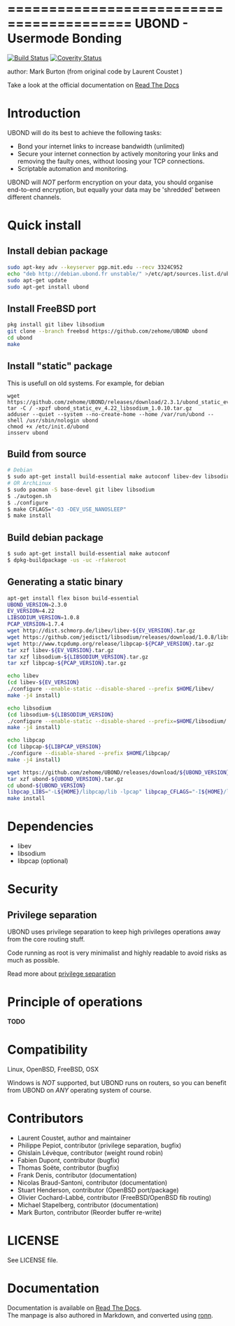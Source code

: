 =========================================
UBOND - Usermode Bonding
=========================================
[![Build Status](https://travis-ci.org/zehome/UBOND.svg?branch=master)](https://travis-ci.org/zehome/UBOND)
[![Coverity Status](https://scan.coverity.com/projects/4405/badge.svg)](https://scan.coverity.com/projects/4405)

author: Mark Burton (from original code by Laurent Coustet <ed arobase zehome.com>)

Take a look at the official documentation on [Read The Docs](http://ubond.readthedocs.org/en/latest/)

Introduction
============
UBOND will do its best to achieve the following tasks:

  * Bond your internet links to increase bandwidth (unlimited)
  * Secure your internet connection by actively monitoring
    your links and removing the faulty ones, without loosing
    your TCP connections.
  * Scriptable automation and monitoring.

UBOND will _NOT_ perform encryption on your data, you should organise end-to-end encryption, but equally your data may be 'shredded' between different channels.

Quick install
=============

Install debian package
----------------------
```sh
sudo apt-key adv --keyserver pgp.mit.edu --recv 3324C952
echo "deb http://debian.ubond.fr unstable/" >/etc/apt/sources.list.d/ubond.list
sudo apt-get update
sudo apt-get install ubond
```

Install FreeBSD port
--------------------
```sh
pkg install git libev libsodium
git clone --branch freebsd https://github.com/zehome/UBOND ubond
cd ubond
make
```

Install "static" package
------------------------
This is usefull on old systems. For example, for debian
```
wget https://github.com/zehome/UBOND/releases/download/2.3.1/ubond_static_ev_4.22_libsodium_1.0.10.tar.gz
tar -C / -xpzf ubond_static_ev_4.22_libsodium_1.0.10.tar.gz
adduser --quiet --system --no-create-home --home /var/run/ubond --shell /usr/sbin/nologin ubond
chmod +x /etc/init.d/ubond
insserv ubond
```

Build from source
-----------------
```sh
# Debian
$ sudo apt-get install build-essential make autoconf libev-dev libsodium-dev libpcap-dev
# OR ArchLinux
$ sudo pacman -S base-devel git libev libsodium
$ ./autogen.sh
$ ./configure
$ make CFLAGS="-O3 -DEV_USE_NANOSLEEP"
$ make install
```

Build debian package
--------------------
```sh
$ sudo apt-get install build-essential make autoconf
$ dpkg-buildpackage -us -uc -rfakeroot
```

Generating a static binary
--------------------------
```sh
apt-get install flex bison build-essential
UBOND_VERSION=2.3.0
EV_VERSION=4.22
LIBSODIUM_VERSION=1.0.8
PCAP_VERSION=1.7.4
wget http://dist.schmorp.de/libev/libev-${EV_VERSION}.tar.gz
wget https://github.com/jedisct1/libsodium/releases/download/1.0.8/libsodium-${LIBSODIUM_VERSION}.tar.gz
wget http://www.tcpdump.org/release/libpcap-${PCAP_VERSION}.tar.gz
tar xzf libev-${EV_VERSION}.tar.gz
tar xzf libsodium-${LIBSODIUM_VERSION}.tar.gz
tar xzf libpcap-${PCAP_VERSION}.tar.gz

echo libev
(cd libev-${EV_VERSION}
./configure --enable-static --disable-shared --prefix $HOME/libev/
make -j4 install)

echo libsodium
(cd libsodium-${LIBSODIUM_VERSION}
./configure --enable-static --disable-shared --prefix=$HOME/libsodium/
make -j4 install)

echo libpcap
(cd libpcap-${LIBPCAP_VERSION}
./configure --disable-shared --prefix $HOME/libpcap/
make -j4 install)

wget https://github.com/zehome/UBOND/releases/download/${UBOND_VERSION}/ubond-${UBOND_VERSION}.tar.gz
tar xzf ubond-${UBOND_VERSION}.tar.gz
cd ubond-${UBOND_VERSION}
libpcap_LIBS="-L${HOME}/libpcap/lib -lpcap" libpcap_CFLAGS="-I${HOME}/libpcap/include" libsodium_LIBS="-L${HOME}/libsodium/lib -lsodium" libsodium_CFLAGS=-I${HOME}/libsodium/include libev_LIBS="-L${HOME}/libev/lib -lev" libev_CFLAGS=-I${HOME}/libev/include ./configure --enable-filters LDFLAGS="-Wl,-Bdynamic" --prefix=${HOME}/ubond/
make install
```

Dependencies
============
  - libev
  - libsodium
  - libpcap (optional)

Security
========

Privilege separation
--------------------
UBOND uses privilege separation to keep high privileges operations
away from the core routing stuff.

Code running as root is very minimalist and highly readable to
avoid risks as much as possible.

Read more about [privilege separation](http://en.wikipedia.org/wiki/Privilege_separation)

Principle of operations
=======================
**TODO**

Compatibility
=============
Linux, OpenBSD, FreeBSD, OSX

Windows is *NOT* supported, but UBOND runs on routers, so you can
benefit from UBOND on *ANY* operating system of course.

Contributors
============
  * Laurent Coustet, author and maintainer
  * Philippe Pepiot, contributor (privilege separation, bugfix)
  * Ghislain Lévèque, contributor (weight round robin)
  * Fabien Dupont, contributor (bugfix)
  * Thomas Soëte, contributor (bugfix)
  * Frank Denis, contributor (documentation)
  * Nicolas Braud-Santoni, contributor (documentation)
  * Stuart Henderson, contributor (OpenBSD port/package)
  * Olivier Cochard-Labbé, contributor (FreeBSD/OpenBSD fib routing)
  * Michael Stapelberg, contributor (documentation)
  * Mark Burton, contributor (Reorder buffer re-write)

LICENSE
=======
See LICENSE file.

Documentation
=============
Documentation is available on [Read The Docs](http://ubond.readthedocs.org/en/latest/).  
The manpage is also authored in Markdown, and converted using [ronn](http://rtomayko.github.com/ronn/).
